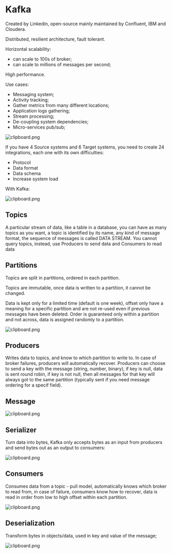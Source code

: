 # Kafka

Created by Linkedin, open-source mainly maintained by Confluent, IBM and Cloudera.

Distributed, resilient architecture, fault tolerant.

Horizontal scalability:
  - can scale to 100s of broker;
  - can scale to millions of messages per second;

High performance.

Use cases:
- Messaging system;
- Activity tracking;
- Gather metrics from many different locations;
- Application logs gathering;
- Stream processing;
- De-coupling system dependencies;
- Micro-services pub/sub;

![clipboard.png](./images/data_sending.png)

If you have 4 Source systems and 6 Target systems, you need to create 24 integrations,
each one with its own difficulties: 
 - Protocol
 - Data format
 - Data schema
 - Increase system load

With Kafka:

![clipboard.png](./images/kafka.png)

## Topics
A particular stream of data, like a table in a database, you can have as many topics as you want, a topic is identified by its name,
any kind of message format, the sequence of messages is called DATA STREAM. You cannot query topics, instead, use Producers to send data 
and Consumers to read data

## Partitions
Topics are split in partitions, ordered in each partition.

Topics are immutable, once data is written to a partition, it cannot be changed.

Data is kept only for a limited time (default is one week), offset only have a meaning for a specific partition and are not re-used even if previous 
messages have been deleted. Order is guaranteed only within a partition and not across, data is assigned randomly to a partition.

![clipboard.png](./images/partitions.png)

## Producers
Writes data to topics, and know to which partition to write to.
In case of broker failures, producers will automatically recover.
Producers can choose to send a key with the message (string, number, binary), if key is null, data is sent round robin,
if key is not null, then all messages for that key will always got to the same partition (typically sent if you need 
message ordering for a specif field).

## Message

![clipboard.png](./images/message.png)

## Serializer
Turn data into bytes, Kafka only accepts bytes as an input from producers and send bytes out as an output to consumers:

![clipboard.png](./images/serializer.png)

## Consumers
Consumes data from a topic - pull model, automatically knows which broker to read from, in case of failure, consumers know 
how to recover, data is read in order from low to high offset within each partition.


![clipboard.png](./images/consumer.png)

## Deserialization

Transform bytes in objects/data, used in key and value of the message;

![clipboard.png](./images/deserializer.png)
